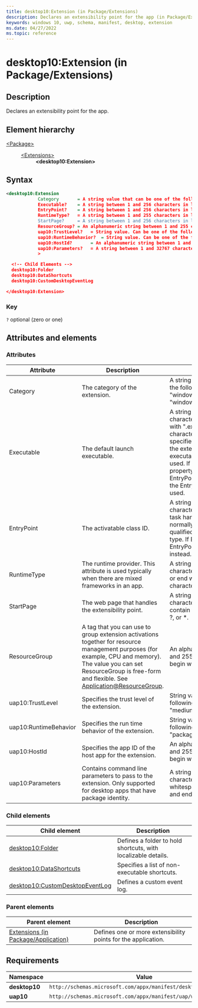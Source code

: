 ```yaml
---
title: desktop10:Extension (in Package/Extensions)
description: Declares an extensibility point for the app (in Package/Extensions; desktop10:Extension).
keywords: windows 10, uwp, schema, manifest, desktop, extension
ms.date: 04/27/2022
ms.topic: reference
---
```


# desktop10:Extension (in Package/Extensions)

## Description

Declares an extensibility point for the app.

## Element hierarchy

<dl>
<dt><a href="element-package.md">&lt;Package&gt;</a></dt>
<dd>
<dl>
<dt><a href="element-extensions.md">&lt;Extensions&gt;</a></dt>
<dd><strong>&lt;desktop10:Extension&gt;</strong></dd>
</dl>
</dd>
</dl>

## Syntax

```xml
<desktop10:Extension
            Category       = A string value that can be one of the following: "windows.Folder", "windows.DataShortcuts", "windows.CustomDesktopEventLog"
            Executable?    = A string between 1 and 256 characters in length that must end with ".exe" and cannot contain these characters: <, >, :, ", \|, ?, or *. It specifies the default executable for the extension. If specified, the EntryPoint property is also used.
            EntryPoint?    = A string between 1 and 256 characters in length, representing the  task handling the extension. This is normally the fully namespace-qualified name of a Windows Runtime type.
            RuntimeType?   = A string between 1 and 255 characters in length that cannot start or end with a period or contain these characters: <, >, :, ", /, \, |, ?, or *.
            StartPage?     = A string between 1 and 256 characters in length that cannot contain these characters: <, >, :, ", |, ?, or *.
            ResourceGroup? = An alphanumeric string between 1 and 255 characters in length. Must begin with an alphabetic character.
            uap10:TrustLevel?   = String value. Can be one of the following: "appContainer", "mediumIL".
            uap10:RuntimeBehavior?  = String value. Can be one of the following: "windowsApp", "packagedClassicApp", "win32App".
            uap10:HostId?       = An alphanumeric string between 1 and 255 characters in length. Must begin with an alphabetic character.
            uap10:Parameters?   = A string between 1 and 32767 characters in length with a non-whitespace character at its beginning and end.
            >

  <!-- Child Elements -->
  desktop10:Folder
  desktop10:DataShortcuts
  desktop10:CustomDesktopEventLog

</desktop10:Extension>
```

### Key
`?` optional (zero or one)

## Attributes and elements

### Attributes

| Attribute | Description | Data type | Required |
|-----------|-------------|-----------|----------|
| Category | The category of the extension. | A string value that can be any one of the following: "windows.Folder", "windows.DataShortcuts", or "windows.CustomDesktopEventLogs" | Yes |
| Executable | The default launch executable. | A string between 1 and 256 characters in length that must end with ".exe" and cannot contain these characters: &lt:, &gt;, :, ", &#124;, ?, or *. It specifies the default executable for the extension. If not specified, the executable defined for the app is used.  If specified, the EntryPoint property is also used. If that EntryPoint property isn't specified, the EntryPoint defined for the app is used. | No |
| EntryPoint | The activatable class ID. | A string between 1 and 256 characters in length, representing the task handling the extension. This is normally the fully namespace-qualified name of a Windows Runtime type. If EntryPoint is not specified, the EntryPoint defined for the app is used instead. | No |
| RuntimeType | The runtime provider. This attribute is used typically when there are mixed frameworks in an app. | A string between 1 and 255 characters in length that cannot start or end with a period or contain these characters: &lt;, &gt;, :, ", /, \, &#124;, ?, or *. | No |
| StartPage | The web page that handles the extensibility point. | A string between 1 and 256 characters in length that cannot contain these characters: &lt;, &gt;, :, ", &#124;, ?, or *. | No |
| ResourceGroup | A tag that you can use to group extension activations together for resource management purposes (for example, CPU and memory). The value you can set ResourceGroup is free-form and flexible. See [Application@ResourceGroup](element-application.md).| An alphanumeric string between 1 and 255 characters in length. Must begin with an alphabetic character. | No |
| uap10:TrustLevel | Specifies the trust level of the extension. | String value. Can be one of the following: "appContainer", "mediumIL".  | No |
| uap10:RuntimeBehavior | Specifies the run time behavior of the extension. | String value. Can be one of the following: "windowsApp", "packagedClassicApp", "win32App".  | No |
| uap10:HostId | Specifies the app ID of the host app for the extension. | An alphanumeric string between 1 and 255 characters in length. Must begin with an alphabetic character.  | No |
| uap10:Parameters | Contains command line parameters to pass to the extension. Only supported for desktop apps that have package identity. | A string between 1 and 32767 characters in length with a non-whitespace character at its beginning and end.  | No |

### Child elements

| Child element | Description |
|---------------|-------------|
| [desktop10:Folder](element-desktop10-folder.md) | Defines a folder to hold shortcuts, with localizable details. |
| [desktop10:DataShortcuts](element-desktop10-datashortcuts.md) | Specifies a list of non-executable shortcuts. |
| [desktop10:CustomDesktopEventLog](element-desktop10-customdesktopeventlog.md) | Defines a custom event log. |

### Parent elements

| Parent element | Description |
|----------------|-------------|
| [Extensions (in Package/Application)](element-1-extensions.md) | Defines one or more extensibility points for the application. |

## Requirements

| **Namespace** | **Value** |
|---------------|-----------|
| **desktop10** | `http://schemas.microsoft.com/appx/manifest/desktop/windows10/10` |
| **uap10** | `http://schemas.microsoft.com/appx/manifest/uap/windows10/10` |